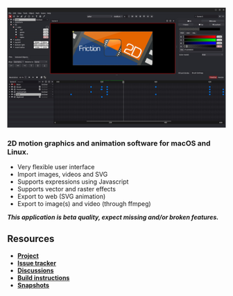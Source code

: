 ![Screenshot](assets/friction-screenshot-01.jpg)

### 2D motion graphics and animation software for macOS and Linux.

* Very flexible user interface
* Import images, videos and SVG
* Supports expressions using Javascript
* Supports vector and raster effects
* Export to web (SVG animation)
* Export to image(s) and video (through ffmpeg)

***This application is beta quality, expect missing and/or broken features.***

## Resources

* **[Project](https://github.com/friction2d/friction)**
* **[Issue tracker](https://github.com/friction2d/friction/issues)**
* **[Discussions](https://github.com/friction2d/friction/discussions)**
* **[Build instructions](docs/Linux-build.md)**
* **[Snapshots](https://sourceforge.net/projects/friction/files/snapshots/)**

